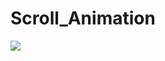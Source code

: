 # Scroll_Animation

![](https://github.com/hamdeth3/Scroll_Animation/blob/main/scrollAnimationGIF.gif)
